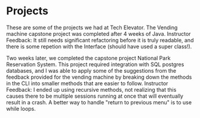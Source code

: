 # Projects
These are some of the projects we had at Tech Elevator.
The Vending machine capstone project was completed after 4 weeks of Java. 
Instructor Feedback: It still needs significant refactoring before it is truly readable, and there is some repetion with the Interface (should have used a super class!).

Two weeks later, we completed the capstone project National Park Reservation System. This project required integration with SQL postgres databases, and I was able to apply some of the suggestions from the feedback provided for the vending machine by breaking down the methods in the CLI into smaller methods that are easier to follow.
Instructor Feedback: I ended up using recursive methods, not realizing that this causes there to be multiple sessions running at once that will eventually result in a crash. A better way to handle "return to previous menu" is to use while loops.
